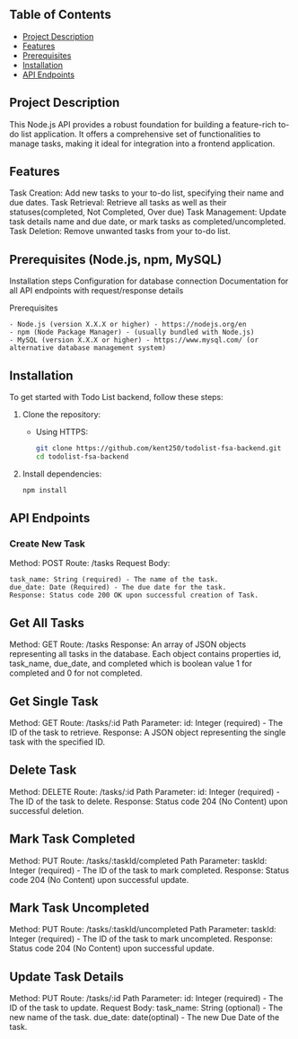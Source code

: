 ## Table of Contents

- [Project Description](#project-description)
- [Features](#features)
- [Prerequisites](#prerequisites)
- [Installation ](#installation)
- [API Endpoints ](#api-endpoints)



## Project Description

This Node.js API provides a robust foundation for building a feature-rich to-do list application. It offers a comprehensive set of functionalities to manage tasks, making it ideal for integration into a frontend application.

## Features

Task Creation: Add new tasks to your to-do list, specifying their name and due dates.
Task Retrieval: Retrieve all tasks as well as their statuses(completed, Not Completed, Over due)
Task Management: Update task details name and due date, or mark tasks as completed/uncompleted.
Task Deletion: Remove unwanted tasks from your to-do list.


##  Prerequisites (Node.js, npm, MySQL)

Installation steps
Configuration for database connection
Documentation for all API endpoints with request/response details

Prerequisites

    - Node.js (version X.X.X or higher) - https://nodejs.org/en
    - npm (Node Package Manager) - (usually bundled with Node.js)
    - MySQL (version X.X.X or higher) - https://www.mysql.com/ (or alternative database management system)

## Installation

To get started with Todo List backend, follow these steps:

1. Clone the repository:

    - Using HTTPS:
        ```bash
        git clone https://github.com/kent250/todolist-fsa-backend.git
        cd todolist-fsa-backend
        ```

2. Install dependencies:
    ```bash
    npm install
    ```

## API Endpoints

 ### Create New Task

Method: POST
Route: /tasks
Request Body:

    task_name: String (required) - The name of the task.
    due_date: Date (Required) - The due date for the task.
    Response: Status code 200 OK upon successful creation of Task.

## Get All Tasks

Method: GET
Route: /tasks
Response: An array of JSON objects representing all tasks in the database. Each object contains properties id, task_name, due_date, and completed which is boolean value 1 for completed and 0 for not completed.

## Get Single Task

Method: GET
Route: /tasks/:id
Path Parameter:
    id: Integer (required) - The ID of the task to retrieve.
Response: A JSON object representing the single task with the specified ID.

## Delete Task

Method: DELETE
Route: /tasks/:id
Path Parameter:
    id: Integer (required) - The ID of the task to delete.
Response: Status code 204 (No Content) upon successful deletion.

## Mark Task Completed

Method: PUT
Route: /tasks/:taskId/completed
Path Parameter:
    taskId: Integer (required) - The ID of the task to mark completed.
Response: Status code 204 (No Content) upon successful update.

## Mark Task Uncompleted

Method: PUT
Route: /tasks/:taskId/uncompleted
Path Parameter:
    taskId: Integer (required) - The ID of the task to mark uncompleted.
Response: Status code 204 (No Content) upon successful update.

## Update Task Details

Method: PUT
Route: /tasks/:id
Path Parameter:
    id: Integer (required) - The ID of the task to update.
Request Body:
    task_name: String (optional) - The new name of the task.
    due_date: date(optinal) - The new Due Date of the task.























